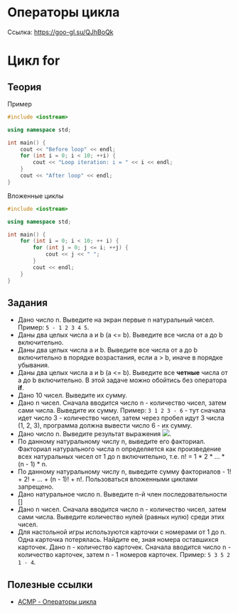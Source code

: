 # Операторы цикла
Ссылка: https://goo-gl.su/QJhBoQk


# Цикл for
## Теория
Пример
``` C++
#include <iostream>

using namespace std;

int main() {
    cout << "Before loop" << endl;
    for (int i = 0; i < 10; ++i) {
        cout << "Loop iteration: i = " << i << endl;
    }
    cout << "After loop" << endl;
}
```

Вложенные циклы
``` C++
#include <iostream>

using namespace std;

int main() {
    for (int i = 0; i < 10; ++ i) {
        for (int j = 0; j <= i; ++j) {
            cout << j << " ";
        }
        cout << endl;
    }
}
```


## Задания
 * Дано число n. Выведите на экран первые n натуральный чисел. Пример: `5 - 1 2 3 4 5`.
 * Даны два целых числа a и b (a <= b). Выведите все числа от a до b включительно.
 * Даны два целых числа a и b. Выведите все числа от a до b включительно в порядке возрастания, если a > b, иначе в порядке убывания.
 * Даны два целых числа a и b (a <= b). Выведите все **четные** числа от a до b включительно. В этой задаче можно обойтись без оператора **if**.
 * Дано 10 чисел. Выведите их сумму.
 * Дано n чисел. Сначала вводится число n - количество чисел, затем сами числа. Выведите их сумму. Пример: `3 1 2 3 - 6` - тут сначала идет число 3 - количество чисел, затем через пробел идут 3 числа (1, 2, 3), программа должна вывести число 6 - их сумму.
 * Дано число n. Выведите результат выражения <img src="https://render.githubusercontent.com/render/math?math=1^3 %2B 2^3 %2B ... %2B (n - 1)^3 %2B n^3">.
 * По данному натуральному числу n, выведите его факториал. Факториал натурального числа n определяется как произведение всех натуральных чисел от 1 до n включительно, т.е. n! = 1 * 2 * ... * (n - 1) * n.
 * По данному натуральному числу n, выведите сумму факториалов - 1! + 2! + ... + (n - 1)! + n!. Пользоваться вложенными циклами запрещено.
 * Дано натуральное число n. Выведите n-й член последовательности []
 * Дано n чисел. Сначала вводится число n - количество чисел, затем сами числа. Выведите количество нулей (равных нулю) среди этих чисел. 
 * Для настольной игры используются карточки с номерами от 1 до n. Одна карточка потерялась. Найдите ее, зная номера оставшихся карточек. Дано n - количество карточек. Сначала вводится число n - количество карточек, затем n - 1 номеров карточек. Пример: `5 3 5 2 1 - 4`.


## Полезные ссылки
 * [ACMP - Операторы цикла](https://acmp.ru/asp/do/index.asp?main=section&id_course=1&id_section=3)

